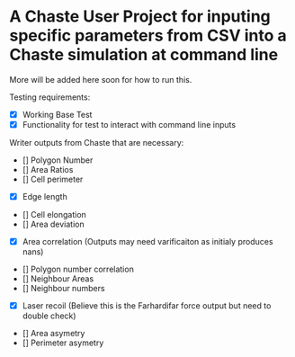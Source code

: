 # A Chaste User Project for inputing specific parameters from CSV into a Chaste simulation at command line
More will be added here soon for how to run this. 

Testing requirements:
- [x] Working Base Test
- [x] Functionality for test to interact with command line inputs
    
Writer outputs from Chaste that are necessary:
- [] Polygon Number
- [] Area Ratios
- [] Cell perimeter
- [x] Edge length
- [] Cell elongation
- [] Area deviation
- [x] Area correlation (Outputs may need varificaiton as initialy produces nans)
- [] Polygon number correlation
- [] Neighbour Areas
- [] Neighbour numbers
- [x] Laser recoil (Believe this is the Farhardifar force output but need to double check)
- [] Area asymetry
- [] Perimeter asymetry
